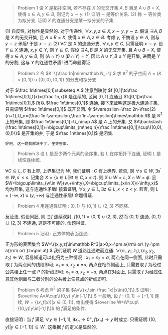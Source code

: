 > Problem 1 设 $X$ 是拓扑空间, 若不存在 $X$ 的无交开集 $A,B$ 满足 $A\cup B=X,$ 使得 $x\in A,y\in B,$ 则记为 $x\sim y.$ (1) 证明 $\sim$ 是等价关系. (2) 称 $\sim$ 等价类为拟分支, 证明 $X$ 的连通分支是某一拟分支的子集.

(1) 自反性, 对称性是显然的. 对于传递性, $\forall x,y,z\in X,x\sim y,y\sim z.$ 假设 $\exists A,B$ 是 $X$ 的无交开集, 且 $A\cup B=X,$ 使得 $x\in A,z\in B$. 考虑 $y,$ 不妨设 $y\in A,$ 则与 $y\sim z$ 矛盾! 于是 $x\sim z.$
(2) $\forall C$ 是 $X$ 的连通分支, $\forall x,y\in C,$ 只需证明 $x\sim y$. 设 $Y\subseteq X$ 连通, $x,y\in Y,$ 则 $Y\subseteq C.$ 假设 $\exists A,B$ 是 $X$ 的无交开集, 且 $A\cup B=X,$ 使得 $x\in A,y\in B,$ 则 $(A\cap Y)\cup(B\cap Y)=Y,$ 因此 $A\cup Y,B\cup Y$ 是开集, 进而是 $Y$ 的分割, 这与 $Y$ 的连通性矛盾! 进而命题得证.

> Problem 2 令 $K=\{\frac 1n|n\in\mathbb N_+\},$ 求 $\mathbb R^2$ 的子空间 $A=(K\times[0,1])\cup\{(0,0),(0,1)\}$ 的分支和拟分支.

对于 $\frac 1n\times[0,1]\subseteq A,$ 注意到映射 $f:[0,1]\to\frac 1n\times[0,1],f(x)=(\frac 1n,x)$ 是连续的, 区间 $[0,1]$ 连通且 $f([0,1])=\frac 1n\times[0,1],$ 所以 $\frac 1n\times[0,1]$ 连通, 接下来证明这是极大连通子集, 只需证明 $\frac 1n\times[0,1]$ 既开又闭. 令 $\varepsilon=\frac 2n-\frac{2}{n+1},U_n=(\frac 1n-\varepsilon,\frac 1n+\varepsilon)\times\mathbb R$ 是 $\mathbb R^2$ 上的开集, 则 $\frac 1n\times[0,1]=U_n\cap A$ 是 $A$ 上的开集.
又 $A\backslash (\frac 1n\times[0,1])=\bigcup\limits_{m\neq n}(\frac 1m\times[0,1])\cup\{(0,0),(0,1)\}$ 是开集的并, 于是 $\frac 1n\times[0,1]$ 是闭集.
```
好吧, 这一题我解决不了, 坐等答案.
```

> Problem 3 设 $L$ 是至少两个元素的全序集, 若 $L$ 在序拓扑下连通, 证明 $L$ 是线性连续统.

$\forall C\subseteq L,C$ 有上界, 上界集记为 $W,$ 我们证明 : $C$ 有上确界. 若否, 则 $\forall s\in W,\exists s^{\prime}\in W,s^{\prime}<s$. 记集合 $X=\{x\in L|\exists t\in C,x\le t\}.$ 则 $X\cup W=L,X\cap W=\phi.$ 且 $W=\bigcup\limits_{w\in W}(w,+\infty),X=\bigcup\limits_{x\in X}(-\infty,x)$ 均为开集, 这与连通性矛盾! 接着证明, $\forall x,y\in L,\exists z\in L,x<z<y.$ 若否, 则 $L=(-\infty,x)\cup(y,+\infty)$ 与连通性矛盾! 命题得证.

> Problem 4 用连通性证明 : $(0,1)$ 与 $(0,1)\cup(2,3)$ 不同胚.

反证法, 假设同胚, 则 $\exists f$ 连续双射, $f(0,1)=(0,1)\cup(2,3),$ 然而 $(0,1)$ 连通, $(0,1)\cup(2,3)$ 不连通, 这是不可能的. 命题得证.

> Problem 5 证明 : 正方体的表面连通.

正方形的表面集合 $W=\{(x,y,z)\in\mathbb R^3|a>0,x=\pm a{\rm\ or\ }y=\pm a{\rm\ or\ }z=\pm a\}.$ 我们证明 $W$ 道路连通进而连通. $\forall (x_1,y_1,z_1),(x_2,y_2,z_2)\in W,$ 容易知道可以化归为三种情况 : $x_1=x_2=a,$ 两点在同一侧面, 此时只需取 $f$ 为两点间的线段即可; $x_1=a,x_2\neq \pm a,$ 两点在相邻侧面上, 只需要取 $f$ 为经过公共棱上任一点 $P$ 的折线即可; $x_1=a,x_2=-a,$ 两点在对面上, 只需取 $f$ 为经过任意其他侧面与二者分别的公共棱上任意点的折线即可.

> Problem 6 考虑 $\mathbb R^2$ 的子集 $A=\{(x,\sin \frac 1x)|x\in(0,1]\}.$ 证明 : $\overline A=A\cup\{(0,y)|y\in[-1,1]\}.$ 一般地, 设 $f:(0,1]\to[-1,1]$ 连续, $W=\{(x,f(x))|x\in(0,1]\},$ 给出使得 $\overline W=W\cup\{(0,y)|y\in[-1,1]\}$ 的 $f$满足的条件.

直接证明 : 当 $f$ 满足 $\forall y\in[-1,1],\exists x_n\to0^+,f(x_n)\to y$ 时成立. 只需证明 $\{(0,y)|y\in[-1,1]\}\subseteq W^{\prime}.$ 这根据 $f$ 的定义是显然的. 